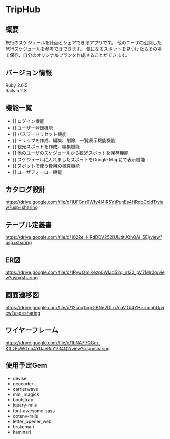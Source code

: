 # TripHub
## 概要
旅行のスケジュールを計画とシェアできるアプリです。
他のユーザの公開した旅行スケジュールを参考できできます。
気になるスポットを見つけたらその場で保存、自分のオリジナルプランを作成することができます。

## バージョン情報
Ruby 2.6.5  
Rails 5.2.3

## 機能一覧
- [] ログイン機能
- [] ユーザー登録機能
- [] パスワードリセット機能
- [] トリップを作成、編集、削除、一覧表示機能機能
- [] 観光スポットを作成、編集機能
- [] 他のユーザのスケジュールから観光スポットを保存機能
- [] スケジュールに入れましたスポットをGoogle Mapにて表示機能
- [] スポットで使う費用の概算機能
- [] ユーザフォーロー機能

## カタログ設計
https://drive.google.com/file/d/1UFGnr9Wfy4I4iR5YtPunEs4HRobCcIdT/view?usp=sharing

## テーブル定義書
https://drive.google.com/file/d/1022e_kiRdDDV252iUlJtitJQhQAi_5Ej/view?usp=sharing

## ER図
https://drive.google.com/file/d/1RywQmiKezp0WlJd52q_n132_pV7Mlr0q/view?usp=sharing

## 画面遷移図
https://drive.google.com/file/d/12coq1cqrGBNe2DLu7naVTb4YH5rndnbO/view?usp=sharing

## ワイヤーフレーム
https://drive.google.com/file/d/1bNA77QGm-KfLzEcWGno4YDJeRnY234Q2/view?usp=sharing

## 使用予定Gem
- devise
- geocoder
- carrierwave
- mini_magick
- bootstrap
- jquery-rails
- font-awesome-sass
- dotenv-rails
- letter_opener_web
- brakeman
- kaminari